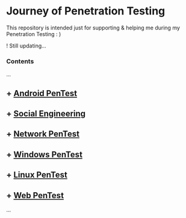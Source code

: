 # Journey of Penetration Testing

This repository is intended just for supporting & helping me during my Penetration Testing : )

!  Still updating... 


### Contents

...
## + [ Android PenTest](https://github.com/sarathlalup/Cyber-security/tree/master/Android)

## + [ Social Engineering](https://github.com/sarathlalup/Cyber-security/blob/master/Social%20Engineering%20Attacks/README.md)

## + [ Network PenTest]()

## + [ Windows PenTest](https://github.com/sarathlalup/Cyber-security/blob/master/Windows%20Exploitaion/README.md)

## + [ Linux PenTest](https://github.com/sarathlalup/Cyber-security/tree/master/Linux%20Exploitation)

## + [ Web PenTest](https://github.com/sarathlalup/Cyber-security/blob/master/Website%20Hacking/README.md)

...

